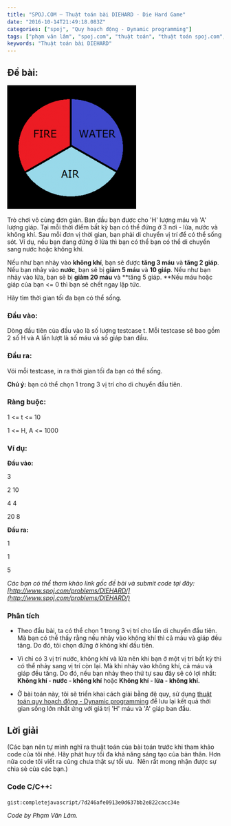```yaml
---
title: "SPOJ.COM – Thuật toán bài DIEHARD - Die Hard Game"
date: "2016-10-14T21:49:18.083Z"
categories: ["spoj", "Quy hoạch động - Dynamic programming"]
tags: ["phạm văn lâm", "spoj.com", "thuật toán", "thuật toán spoj.com", "quy hoạch động dynamic programming"]
keywords: "Thuật toán bài DIEHARD"
---
```


## Đề bài:

![diehardgame-spoj-com-thuattoan-phamvanlam-com](diehardgame-spoj-com-thuattoan-phamvanlam-com.png)

Trò chơi vô cùng đơn giản. Ban đầu bạn được cho 'H' lượng máu và 'A' lượng giáp. Tại mỗi thời điểm bất kỳ bạn có thể đứng ở 3 nơi - lửa, nước và không khí. Sau mỗi đơn vị thời gian, bạn phải di chuyển vị trí để có thể sống sót. Ví dụ, nếu bạn đang đứng ở lửa thì bạn có thể bạn có thể di chuyển sang nước hoặc không khí. 

Nếu như bạn nhảy vào **không khí**, bạn sẽ được **tăng 3 máu** và **tăng 2 giáp**. Nếu bạn nhảy vào **nước**, bạn sẽ bị **giảm 5 máu** và **10 giáp**. Nếu như bạn nhảy vào lửa, bạn sẽ bị **giảm 20 máu** và **tăng 5 giáp. **Nếu máu hoặc giáp của bạn <= 0 thì bạn sẽ chết ngay lập tức. 

Hãy tìm thời gian tối đa bạn có thể sống.

### **Đầu vào:**

Dòng đầu tiên của đầu vào là số lượng testcase t. Mỗi testcase sẽ bao gồm 2 số H và A lần lượt là số máu và số giáp ban đầu.

### **Đầu ra:**

Vói mỗi testcase, in ra thời gian tối đa bạn có thể sống. 

**Chú ý:** bạn có thể chọn 1 trong 3 vị trí cho di chuyển đầu tiên.

### Ràng buộc:

1 <= t <= 10 

1 <= H, A <= 1000

### **Ví dụ:**

**Đầu vào:** 

3 

2 10 

4 4 

20 8 

**Đầu ra:** 

1 

1 

5 

_Các bạn có thể tham khảo link gốc đề bài và submit code tại đây:[http://www.spoj.com/problems/DIEHARD/](http://www.spoj.com/problems/DIEHARD/)_

### Phân tích

+ Theo đầu bài, ta có thể chọn 1 trong 3 vị trí cho lần di chuyển đầu tiên. Mà bạn có thể thấy rằng nếu nhảy vào không khí thì cả máu và giáp đều tăng. Do đó, tôi chọn đứng ở không khí đầu tiên. 

+ Vì chỉ có 3 vị trí nước, không khí và lửa nên khi bạn ở một vị trí bất kỳ thì có thể nhảy sang vị trí còn lại. Mà khi nhảy vào không khí, cả máu và giáp đều tăng. Do đó, nếu bạn nhảy theo thứ tự sau đây sẽ có lợi nhất: **Không khí - nước - không khí** hoặc **Không khí - lửa - không khí.** 

+ Ở bài toán này, tôi sẽ triển khai cách giải bằng đệ quy, sử dụng [thuật toán quy hoạch động - Dynamic programming](/category/quy-hoach-dong-dynamic-programming/) để lưu lại kết quả thời gian sống lớn nhất ứng với giá trị 'H' máu và 'A' giáp ban đầu.

## Lời giải

(Các bạn nên tự mình nghĩ ra thuật toán của bài toán trước khi tham khảo code của tôi nhé. Hãy phát huy tối đa khả năng sáng tạo của bản thân. Hơn nữa code tôi viết ra cũng chưa thật sự tối ưu.  Nên rất mong nhận được sự chia sẻ của các bạn.)

### Code C/C++:

`gist:completejavascript/7d246afe0913e0d637bb2e822cacc34e`

_Code by Phạm Văn Lâm._